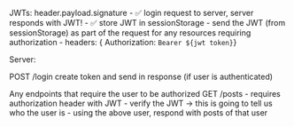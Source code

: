 JWTs: header.payload.signature
    - ✅ login request to server, server responds with JWT!
    - ✅ store JWT in sessionStorage
    - send the JWT (from sessionStorage) as part of the request for any resources requiring authorization
        - headers: { Authorization: `Bearer ${jwt token}`}
    
Server:

POST /login
    create token and send in response (if user is authenticated)

Any endpoints that require the user to be authorized
GET /posts
    - requires authorization header with JWT
    - verify the JWT -> this is going to tell us who the user is
    - using the above user, respond with posts of that user